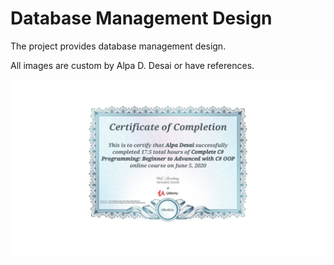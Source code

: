 # Database Management Design


The project provides database management design.

All images are custom by Alpa D. Desai or have references.

![image](CSharpCertificate.jpg)
